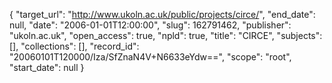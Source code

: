 {
  "target_url": "http://www.ukoln.ac.uk/public/projects/circe/", 
  "end_date": null, 
  "date": "2006-01-01T12:00:00", 
  "slug": 162791462, 
  "publisher": "ukoln.ac.uk", 
  "open_access": true, 
  "npld": true, 
  "title": "CIRCE", 
  "subjects": [], 
  "collections": [], 
  "record_id": "20060101T120000/Iza/SfZnaN4V+N6633eYdw==", 
  "scope": "root", 
  "start_date": null
}

